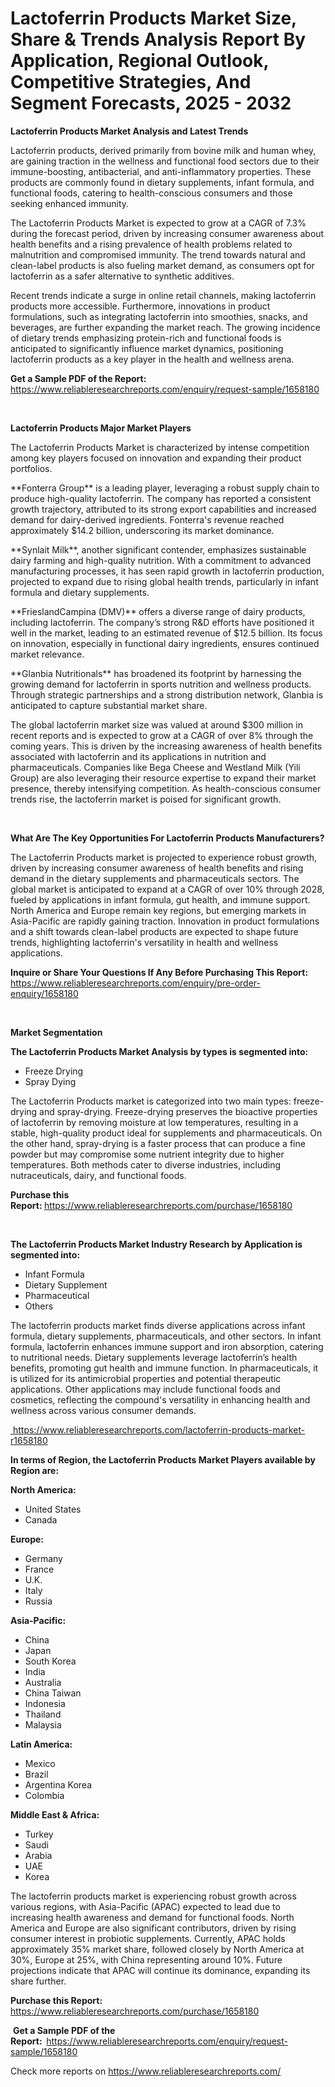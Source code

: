 <p><h1>Lactoferrin Products Market Size, Share & Trends Analysis Report By Application, Regional Outlook, Competitive Strategies, And Segment Forecasts, 2025 - 2032</h1></p><p><strong>Lactoferrin Products Market Analysis and Latest Trends</strong></p>
<p><p>Lactoferrin products, derived primarily from bovine milk and human whey, are gaining traction in the wellness and functional food sectors due to their immune-boosting, antibacterial, and anti-inflammatory properties. These products are commonly found in dietary supplements, infant formula, and functional foods, catering to health-conscious consumers and those seeking enhanced immunity.</p><p>The Lactoferrin Products Market is expected to grow at a CAGR of 7.3% during the forecast period, driven by increasing consumer awareness about health benefits and a rising prevalence of health problems related to malnutrition and compromised immunity. The trend towards natural and clean-label products is also fueling market demand, as consumers opt for lactoferrin as a safer alternative to synthetic additives.</p><p>Recent trends indicate a surge in online retail channels, making lactoferrin products more accessible. Furthermore, innovations in product formulations, such as integrating lactoferrin into smoothies, snacks, and beverages, are further expanding the market reach. The growing incidence of dietary trends emphasizing protein-rich and functional foods is anticipated to significantly influence market dynamics, positioning lactoferrin products as a key player in the health and wellness arena.</p></p>
<p><strong>Get a Sample PDF of the Report:&nbsp;</strong> <a href="https://www.reliableresearchreports.com/enquiry/request-sample/1658180?utm_campaign=2102&utm_medium=2&utm_source=Github&utm_content=ia&utm_term=14022025&utm_id=lactoferrin-products">https://www.reliableresearchreports.com/enquiry/request-sample/1658180</a></p>
<p>&nbsp;</p>
<p><strong>Lactoferrin Products Major Market Players</strong></p>
<p><p>The Lactoferrin Products Market is characterized by intense competition among key players focused on innovation and expanding their product portfolios. </p><p>**Fonterra Group** is a leading player, leveraging a robust supply chain to produce high-quality lactoferrin. The company has reported a consistent growth trajectory, attributed to its strong export capabilities and increased demand for dairy-derived ingredients. Fonterra's revenue reached approximately $14.2 billion, underscoring its market dominance.</p><p>**Synlait Milk**, another significant contender, emphasizes sustainable dairy farming and high-quality nutrition. With a commitment to advanced manufacturing processes, it has seen rapid growth in lactoferrin production, projected to expand due to rising global health trends, particularly in infant formula and dietary supplements.</p><p>**FrieslandCampina (DMV)** offers a diverse range of dairy products, including lactoferrin. The company’s strong R&D efforts have positioned it well in the market, leading to an estimated revenue of $12.5 billion. Its focus on innovation, especially in functional dairy ingredients, ensures continued market relevance.</p><p>**Glanbia Nutritionals** has broadened its footprint by harnessing the growing demand for lactoferrin in sports nutrition and wellness products. Through strategic partnerships and a strong distribution network, Glanbia is anticipated to capture substantial market share.</p><p>The global lactoferrin market size was valued at around $300 million in recent reports and is expected to grow at a CAGR of over 8% through the coming years. This is driven by the increasing awareness of health benefits associated with lactoferrin and its applications in nutrition and pharmaceuticals. Companies like Bega Cheese and Westland Milk (Yili Group) are also leveraging their resource expertise to expand their market presence, thereby intensifying competition. As health-conscious consumer trends rise, the lactoferrin market is poised for significant growth.</p></p>
<p>&nbsp;</p>
<p><strong>What Are The Key Opportunities For Lactoferrin Products Manufacturers?</strong></p>
<p><p>The Lactoferrin Products market is projected to experience robust growth, driven by increasing consumer awareness of health benefits and rising demand in the dietary supplements and pharmaceuticals sectors. The global market is anticipated to expand at a CAGR of over 10% through 2028, fueled by applications in infant formula, gut health, and immune support. North America and Europe remain key regions, but emerging markets in Asia-Pacific are rapidly gaining traction. Innovation in product formulations and a shift towards clean-label products are expected to shape future trends, highlighting lactoferrin's versatility in health and wellness applications.</p></p>
<p><strong>Inquire or Share Your Questions If Any Before Purchasing This Report:</strong> <a href="https://www.reliableresearchreports.com/enquiry/pre-order-enquiry/1658180?utm_campaign=2102&utm_medium=2&utm_source=Github&utm_content=ia&utm_term=14022025&utm_id=lactoferrin-products">https://www.reliableresearchreports.com/enquiry/pre-order-enquiry/1658180</a></p>
<p>&nbsp;</p>
<p><strong>Market Segmentation</strong></p>
<p><strong>The Lactoferrin Products Market Analysis by types is segmented into:</strong></p>
<p><ul><li>Freeze Drying</li><li>Spray Dying</li></ul></p>
<p><p>The Lactoferrin Products market is categorized into two main types: freeze-drying and spray-drying. Freeze-drying preserves the bioactive properties of lactoferrin by removing moisture at low temperatures, resulting in a stable, high-quality product ideal for supplements and pharmaceuticals. On the other hand, spray-drying is a faster process that can produce a fine powder but may compromise some nutrient integrity due to higher temperatures. Both methods cater to diverse industries, including nutraceuticals, dairy, and functional foods.</p></p>
<p><strong>Purchase this Report:&nbsp;</strong><a href="https://www.reliableresearchreports.com/purchase/1658180?utm_campaign=2102&utm_medium=2&utm_source=Github&utm_content=ia&utm_term=14022025&utm_id=lactoferrin-products">https://www.reliableresearchreports.com/purchase/1658180</a></p>
<p>&nbsp;</p>
<p><strong>The Lactoferrin Products Market Industry Research by Application is segmented into:</strong></p>
<p><ul><li>Infant Formula</li><li>Dietary Supplement</li><li>Pharmaceutical</li><li>Others</li></ul></p>
<p><p>The lactoferrin products market finds diverse applications across infant formula, dietary supplements, pharmaceuticals, and other sectors. In infant formula, lactoferrin enhances immune support and iron absorption, catering to nutritional needs. Dietary supplements leverage lactoferrin’s health benefits, promoting gut health and immune function. In pharmaceuticals, it is utilized for its antimicrobial properties and potential therapeutic applications. Other applications may include functional foods and cosmetics, reflecting the compound's versatility in enhancing health and wellness across various consumer demands.</p></p>
<p><a href="https://www.reliableresearchreports.com/lactoferrin-products-market-r1658180?utm_campaign=2102&utm_medium=2&utm_source=Github&utm_content=ia&utm_term=14022025&utm_id=lactoferrin-products">&nbsp;https://www.reliableresearchreports.com/lactoferrin-products-market-r1658180</a></p>
<p><strong>In terms of Region, the Lactoferrin Products Market Players available by Region are:</strong></p>
<p>
    <p> <strong> North America: </strong>
        <ul>
            <li>United States</li>
            <li>Canada</li>
        </ul>
        </p> 
    <p> <strong> Europe: </strong>
        <ul>
            <li>Germany</li>
            <li>France</li>
            <li>U.K.</li>
            <li>Italy</li>
            <li>Russia</li>
        </ul>
        </p> 
    <p> <strong> Asia-Pacific: </strong>
        <ul>
            <li>China</li>
            <li>Japan</li>
            <li>South Korea</li>
            <li>India</li>
            <li>Australia</li>
            <li>China Taiwan</li>
            <li>Indonesia</li>
            <li>Thailand</li>
            <li>Malaysia</li>
        </ul>
        </p> 
    <p> <strong> Latin America: </strong>
        <ul>
            <li>Mexico</li>
            <li>Brazil</li>
            <li>Argentina Korea</li>
            <li>Colombia</li>
        </ul>
        </p> 
    <p> <strong> Middle East & Africa: </strong>
        <ul>
            <li>Turkey</li>
            <li>Saudi</li>
            <li>Arabia</li>
            <li>UAE</li>
            <li>Korea</li>
        </ul>
    </p>
    </p>
<p><p>The lactoferrin products market is experiencing robust growth across various regions, with Asia-Pacific (APAC) expected to lead due to increasing health awareness and demand for functional foods. North America and Europe are also significant contributors, driven by rising consumer interest in probiotic supplements. Currently, APAC holds approximately 35% market share, followed closely by North America at 30%, Europe at 25%, with China representing around 10%. Future projections indicate that APAC will continue its dominance, expanding its share further.</p></p>
<p><strong>Purchase this Report: </strong><a href="https://www.reliableresearchreports.com/purchase/1658180?utm_campaign=2102&utm_medium=2&utm_source=Github&utm_content=ia&utm_term=14022025&utm_id=lactoferrin-products">https://www.reliableresearchreports.com/purchase/1658180</a></p>
<p>&nbsp;<strong>Get a Sample PDF of the Report:&nbsp;&nbsp;</strong><a href="https://www.reliableresearchreports.com/enquiry/request-sample/1658180?utm_campaign=2102&utm_medium=2&utm_source=Github&utm_content=ia&utm_term=14022025&utm_id=lactoferrin-products">https://www.reliableresearchreports.com/enquiry/request-sample/1658180</a></p>
<p><strong></strong></p>
<p>Check more reports on <a href="https://www.reliableresearchreports.com/?utm_campaign=2102&utm_medium=2&utm_source=Github&utm_content=ia&utm_term=14022025&utm_id=lactoferrin-products">https://www.reliableresearchreports.com/</a></p>